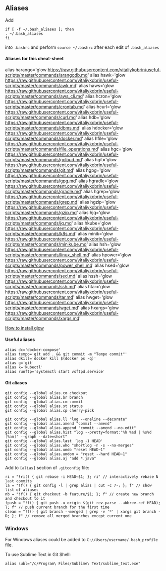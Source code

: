 ## Aliases

Add

```
if [ -f ~/.bash_aliases ]; then
. ~/.bash_aliases
fi
```

into `.bashrc` and perform `source ~/.bashrc` after each edit of `.bash_aliases`

#### Aliases for this cheat-sheet
alias harango='glow https://raw.githubusercontent.com/vitaliykobrin/useful-scripts/master/commands/arangodb.md'
alias hawk='glow https://raw.githubusercontent.com/vitaliykobrin/useful-scripts/master/commands/awk.md'
alias haws='glow https://raw.githubusercontent.com/vitaliykobrin/useful-scripts/master/commands/aws_cli.md'
alias hcron='glow https://raw.githubusercontent.com/vitaliykobrin/useful-scripts/master/commands/crontab.md'
alias hcurl='glow https://raw.githubusercontent.com/vitaliykobrin/useful-scripts/master/commands/curl.md'
alias hdb='glow https://raw.githubusercontent.com/vitaliykobrin/useful-scripts/master/commands/dbms.md'
alias hdocker='glow https://raw.githubusercontent.com/vitaliykobrin/useful-scripts/master/commands/docker.md'
alias hfile='glow https://raw.githubusercontent.com/vitaliykobrin/useful-scripts/master/commands/file_operations.md'
alias hgc='glow https://raw.githubusercontent.com/vitaliykobrin/useful-scripts/master/commands/gcloud.md'
alias hgit='glow https://raw.githubusercontent.com/vitaliykobrin/useful-scripts/master/commands/git.md'
alias hgpg='glow https://raw.githubusercontent.com/vitaliykobrin/useful-scripts/master/commands/gpg.md'
alias hgradle='glow https://raw.githubusercontent.com/vitaliykobrin/useful-scripts/master/commands/gradle.md'
alias hgrep='glow https://raw.githubusercontent.com/vitaliykobrin/useful-scripts/master/commands/grep.md'
alias hgzip='glow https://raw.githubusercontent.com/vitaliykobrin/useful-scripts/master/commands/gzip.md'
alias hjq='glow https://raw.githubusercontent.com/vitaliykobrin/useful-scripts/master/commands/jq.md'
alias hkube='glow https://raw.githubusercontent.com/vitaliykobrin/useful-scripts/master/commands/k8s.md'
alias minik='glow https://raw.githubusercontent.com/vitaliykobrin/useful-scripts/master/commands/minikube.md'
alias hsh='glow https://raw.githubusercontent.com/vitaliykobrin/useful-scripts/master/commands/linux_shell.md'
alias hpower='glow https://raw.githubusercontent.com/vitaliykobrin/useful-scripts/master/commands/power_shell.md'
alias hsed='glow https://raw.githubusercontent.com/vitaliykobrin/useful-scripts/master/commands/sed.md'
alias hssh='glow https://raw.githubusercontent.com/vitaliykobrin/useful-scripts/master/commands/ssh.md'
alias htar='glow https://raw.githubusercontent.com/vitaliykobrin/useful-scripts/master/commands/tar.md'
alias hwget='glow https://raw.githubusercontent.com/vitaliykobrin/useful-scripts/master/commands/wget.md'
alias hxargs='glow https://raw.githubusercontent.com/vitaliykobrin/useful-scripts/master/commands/xargs.md' 

[How to install glow](https://github.com/charmbracelet/glow)

#### Useful aliases

```
alias dc='docker-compose'
alias tempo='git add . && git commit -m "Tempo commit"'  
alias dkill='docker kill $(docker ps -q)'
alias g='git'
alias k='kubectl'
alias runftp='systemctl start vsftpd.service'
```


#### Git aliases
```
git config --global alias.co checkout  
git config --global alias.br branch  
git config --global alias.cm commit  
git config --global alias.st status  
git config --global alias.cp cherry-pick  
  
git config --global alias.ll "log --oneline --decorate" 
git config --global alias.amend "commit --amend"  
git config --global alias.append "commit --amend --no-edit"  
git config --global alias.hist "log --pretty=format:'%h %ad | %s%d [%an]' --graph --date=short"  
git config --global alias.last 'log -1 HEAD'  
git config --global alias.who "shortlog -n -s --no-merges"  
git config --global alias.undo "reset HEAD~1"  
git config --global alias.undom = "reset --hard HEAD~1"  
git config --global alias.aj "add *.java"  
```  
Add to `[alias]` section of `.gitconfig` file:  
```
ri = "!ri() { git rebase -i HEAD~$1; }; ri" // interactively rebase N last commits   
la = "!f() { git config -l | grep alias | cut -c 7-; }; f" // show list of aliases 
nb = "!f() { git checkout -b feature/$1; }; f" // create new branch and checkout to it 
fpush = "!f() { git push -u origin $(git rev-parse --abbrev-ref HEAD); }; f" // push current branch for the first time 
clean = "!f() { git branch --merged | grep -v '*' | xargs git branch -D; }; f" // remove all merged branches except current one 
```

### Windows
For Windows aliases could be added to `C://Users/username/.bash_profile` file.

To use Sublime Text in Git Shell:
```
alias subl="/c/Program\ Files/Sublime\ Text/sublime_text.exe"
```
